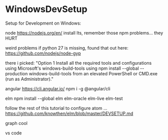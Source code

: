 # WindowsDevSetup
Setup for Development on Windows:

node
https://nodejs.org/en/
install lts, remember those npm problems... they HURT

weird problems if python 27 is missing, found that out here:
https://github.com/nodejs/node-gyp

there i picked:
"Option 1
Install all the required tools and configurations using Microsoft's windows-build-tools using npm install --global --production windows-build-tools from an elevated PowerShell or CMD.exe (run as Administrator)."

angular
https://cli.angular.io/
npm i -g @angular/cli


elm
npm install --global elm elm-oracle elm-live elm-test

follow the rest of this tutorial to configure atom ...
https://github.com/knowthen/elm/blob/master/DEVSETUP.md

graph cool

vs code

